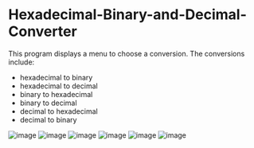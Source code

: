 # Hexadecimal-Binary-and-Decimal-Converter

This program displays a menu to choose a conversion. The conversions include:
- hexadecimal to binary
- hexadecimal to decimal
- binary to hexadecimal
- binary to decimal
- decimal to hexadecimal
- decimal to binary

![image](https://user-images.githubusercontent.com/95724102/222927581-51e98a61-f3a0-469f-8f92-cab550c5f733.png)
![image](https://user-images.githubusercontent.com/95724102/222929349-6e0ceee9-6751-4861-bdbc-1437f13f348f.png)
![image](https://user-images.githubusercontent.com/95724102/222860608-c1a7b9f3-373d-4be1-aff0-b9b034bef4c7.png)
![image](https://user-images.githubusercontent.com/95724102/221440399-bc3513bc-d066-4903-99b2-11d20ad25393.png)
![image](https://user-images.githubusercontent.com/95724102/222077006-0001aab7-1676-46d2-814d-2cffbb4193de.png)
![image](https://user-images.githubusercontent.com/95724102/221402727-1cbb62ac-2e26-43c1-aefe-d7092167b6b5.png)
